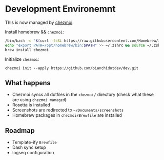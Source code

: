 # Development Environemnt

This is now managed by [chezmoi](https://www.chezmoi.io/).

Install homebrew && `chezmoi`:

```sh
/bin/bash -c "$(curl -fsSL https://raw.githubusercontent.com/Homebrew/install/HEAD/install.sh)"
echo "export PATH=/opt/homebrew/bin:$PATH" >> ~/.zshrc && source ~/.zshrc
brew install chezmoi
```

Initialize `chezmoi`:
```
chezmoi init --apply https://github.com/bianchidotdev/dev.git
```

## What happens

* Chezmoi syncs all dotfiles in the `chezmoi/` directory (check what these are using `chezmoi managed`)
* Rosetta is installed
* Screenshots are redirected to `~/Documents/screenshots`
* Homebrew packages in `chezmoi/Brewfile` are installed

## Roadmap

* Template-ify `Brewfile`
* Dash sync setup
* logseq configuration
